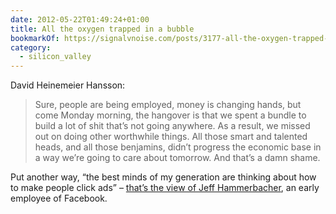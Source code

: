 ```yaml
---
date: 2012-05-22T01:49:24+01:00
title: All the oxygen trapped in a bubble
bookmarkOf: https://signalvnoise.com/posts/3177-all-the-oxygen-trapped-in-a-bubble
category:
  - silicon_valley
---
```


David Heinemeier Hansson:

> Sure, people are being employed, money is changing hands, but come Monday morning, the hangover is that we spent a bundle to build a lot of shit that’s not going anywhere. As a result, we missed out on doing other worthwhile things. All those smart and talented heads, and all those benjamins, didn’t progress the economic base in a way we’re going to care about tomorrow. And that’s a damn shame.

Put another way, “the best minds of my generation are thinking about how to make people click ads” – [that’s the view of Jeff Hammerbacher][1], an early employee of Facebook.

[1]: https://www.bloomberg.com/news/articles/2011-04-14/this-tech-bubble-is-different
